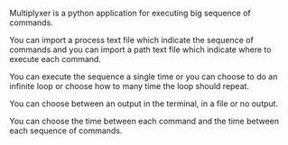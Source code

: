 Multiplyxer is a python application for executing big sequence of commands.

You can import a process text file which indicate the sequence of commands and you can import a path text file which indicate where to execute each command.

You can execute the sequence a single time or you can choose to do an infinite loop or choose how to many time the loop should repeat.

You can choose between an output in the terminal, in a file or no output.

You can choose the time between each command and the time between each sequence of commands.
